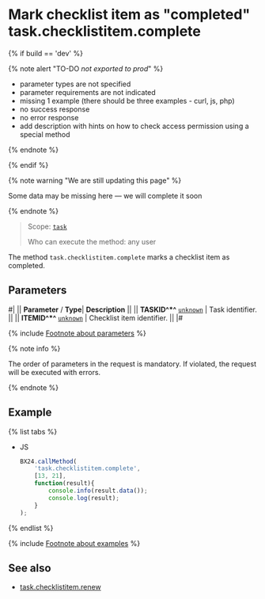 # Mark checklist item as "completed" task.checklistitem.complete

{% if build == 'dev' %}

{% note alert "TO-DO _not exported to prod_" %}

- parameter types are not specified
- parameter requirements are not indicated
- missing 1 example (there should be three examples - curl, js, php)
- no success response
- no error response
- add description with hints on how to check access permission using a special method

{% endnote %}

{% endif %}

{% note warning "We are still updating this page" %}

Some data may be missing here — we will complete it soon

{% endnote %}

> Scope: [`task`](../../scopes/permissions.md)
>
> Who can execute the method: any user

The method `task.checklistitem.complete` marks a checklist item as completed.

## Parameters

#|
|| **Parameter** / **Type**| **Description** ||
|| **TASKID^*^**
[`unknown`](../../data-types.md) | Task identifier. ||
|| **ITEMID^*^**
[`unknown`](../../data-types.md) | Checklist item identifier. ||
|#

{% include [Footnote about parameters](../../../_includes/required.md) %}

{% note info %}

The order of parameters in the request is mandatory. If violated, the request will be executed with errors.

{% endnote %}

## Example

{% list tabs %}

- JS

    ```js
    BX24.callMethod(
        'task.checklistitem.complete',
        [13, 21],
        function(result){
            console.info(result.data());
            console.log(result);
        }
    );
    ```

{% endlist %}

{% include [Footnote about examples](../../../_includes/examples.md) %}

## See also

- [task.checklistitem.renew](./task-checklist-item-renew.md)